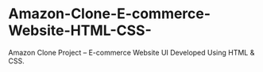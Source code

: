 # Amazon-Clone-E-commerce-Website-HTML-CSS-
Amazon Clone Project – E-commerce Website UI Developed Using HTML &amp; CSS.
